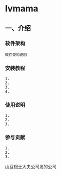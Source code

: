 # lvmama
## 一、介绍
### 软件架构
    软件架构说明
### 安装教程
    1.
    2.
    3.
    4.
### 使用说明
    1.
    2.
    3.
### 参与贡献
    1.
    2.
    3.
山豆根士大夫公司发的公司